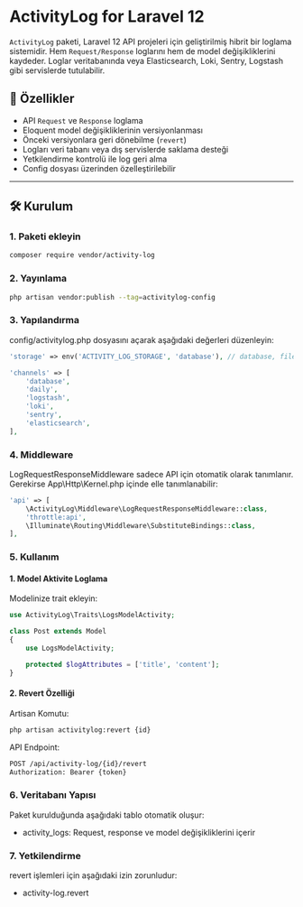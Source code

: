 # ActivityLog for Laravel 12

`ActivityLog` paketi, Laravel 12 API projeleri için geliştirilmiş hibrit bir loglama sistemidir. Hem `Request/Response` loglarını hem de model değişikliklerini kaydeder. Loglar veritabanında veya Elasticsearch, Loki, Sentry, Logstash gibi servislerde tutulabilir.

## 🚀 Özellikler

- API `Request` ve `Response` loglama
- Eloquent model değişikliklerinin versiyonlanması
- Önceki versiyonlara geri dönebilme (`revert`)
- Logları veri tabanı veya dış servislerde saklama desteği
- Yetkilendirme kontrolü ile log geri alma
- Config dosyası üzerinden özelleştirilebilir

---

## 🛠 Kurulum

### 1. Paketi ekleyin

```bash
composer require vendor/activity-log
```
### 2. Yayınlama
```bash
php artisan vendor:publish --tag=activitylog-config
```

### 3. Yapılandırma
config/activitylog.php dosyasını açarak aşağıdaki değerleri düzenleyin:
```php
'storage' => env('ACTIVITY_LOG_STORAGE', 'database'), // database, file, logstash, elasticsearch, sentry

'channels' => [
    'database',
    'daily',
    'logstash',
    'loki',
    'sentry',
    'elasticsearch',
],
```
### 4. Middleware
LogRequestResponseMiddleware sadece API için otomatik olarak tanımlanır. Gerekirse App\Http\Kernel.php içinde elle tanımlanabilir:
```php
'api' => [
    \ActivityLog\Middleware\LogRequestResponseMiddleware::class,
    'throttle:api',
    \Illuminate\Routing\Middleware\SubstituteBindings::class,
],
```
### 5. Kullanım
#### 1. Model Aktivite Loglama
Modelinize trait ekleyin:
```php
use ActivityLog\Traits\LogsModelActivity;

class Post extends Model
{
    use LogsModelActivity;

    protected $logAttributes = ['title', 'content'];
}
```
#### 2. Revert Özelliği
Artisan Komutu:
```bash
php artisan activitylog:revert {id}
```
API Endpoint:
```bash
POST /api/activity-log/{id}/revert
Authorization: Bearer {token}
```
### 6. Veritabanı Yapısı
Paket kurulduğunda aşağıdaki tablo otomatik oluşur:
- activity_logs: Request, response ve model değişikliklerini içerir

### 7. Yetkilendirme
revert işlemleri için aşağıdaki izin zorunludur:
- activity-log.revert